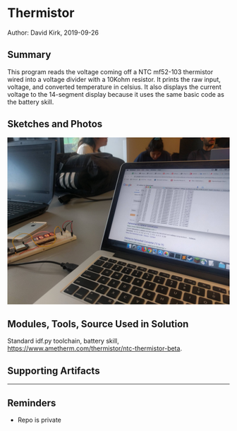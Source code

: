 #  Thermistor

Author: David Kirk, 2019-09-26

## Summary
This program reads the voltage coming off a NTC mf52-103 thermistor wired into a voltage divider with a 10Kohm resistor. It prints the raw input, voltage, and converted temperature in celsius. It also displays the current voltage to the 14-segment display because it uses the same basic code as the battery skill.

## Sketches and Photos
![Displaying room temperature](images/room-temperature.jpg)

## Modules, Tools, Source Used in Solution
Standard idf.py toolchain, battery skill, https://www.ametherm.com/thermistor/ntc-thermistor-beta.

## Supporting Artifacts


-----

## Reminders
- Repo is private
